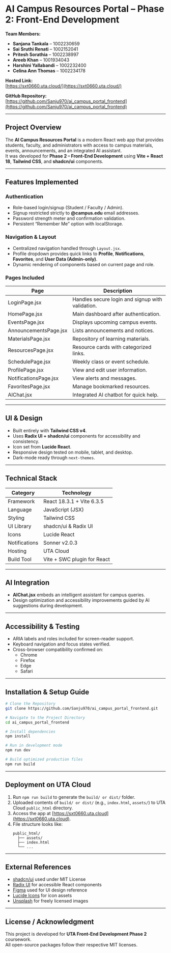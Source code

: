 # AI Campus Resources Portal – Phase 2: Front-End Development

**Team Members:**  
- **Sanjana Tankala** – 1002230659
- **Sai Sruthi Renati** – 1002152041
- **Pritesh Sorathia** – 1002238997
- **Areeb Khan** – 1001934043
- **Harshini Yallabandi** – 1002232400
- **Celina Ann Thomas** – 1002234178

**Hosted Link:**  
[https://sxt0660.uta.cloud/](https://sxt0660.uta.cloud/)

**GitHub Repository:**
[https://github.com/Sanju970/ai_campus_portal_frontend](https://github.com/Sanju970/ai_campus_portal_frontend)

---

## Project Overview
The **AI Campus Resources Portal** is a modern React web app that provides students, faculty, and administrators with access to campus materials, events, announcements, and an integrated AI assistant.  
It was developed for **Phase 2 – Front-End Development** using **Vite + React 18**, **Tailwind CSS**, and **shadcn/ui** components.

---

## Features Implemented

### Authentication
- Role-based login/signup (Student / Faculty / Admin).  
- Signup restricted strictly to **@campus.edu** email addresses.  
- Password strength meter and confirmation validation.  
- Persistent “Remember Me” option with localStorage.

### Navigation & Layout
- Centralized navigation handled through `Layout.jsx`.  
- Profile dropdown provides quick links to **Profile**, **Notifications**, **Favorites**, and **User Data (Admin-only)**.  
- Dynamic rendering of components based on current page and role.

### Pages Included
| Page | Description |
|------|--------------|
| LoginPage.jsx | Handles secure login and signup with validation. |
| HomePage.jsx | Main dashboard after authentication. |
| EventsPage.jsx | Displays upcoming campus events. |
| AnnouncementsPage.jsx | Lists announcements and notices. |
| MaterialsPage.jsx | Repository of learning materials. |
| ResourcesPage.jsx | Resource cards with categorized links. |
| SchedulePage.jsx | Weekly class or event schedule. |
| ProfilePage.jsx | View and edit user information. |
| NotificationsPage.jsx | View alerts and messages. |
| FavoritesPage.jsx | Manage bookmarked resources. |
| AIChat.jsx | Integrated AI chatbot for quick help. |

---

## UI & Design
- Built entirely with **Tailwind CSS v4**.  
- Uses **Radix UI + shadcn/ui** components for accessibility and consistency.  
- Icon set from **Lucide React**.  
- Responsive design tested on mobile, tablet, and desktop.  
- Dark-mode ready through `next-themes`.

---

## Technical Stack

| Category | Technology |
|-----------|-------------|
| Framework | React 18.3.1 + Vite 6.3.5 |
| Language | JavaScript (JSX) |
| Styling | Tailwind CSS |
| UI Library | shadcn/ui & Radix UI |
| Icons | Lucide React |
| Notifications | Sonner v2.0.3 |
| Hosting | UTA Cloud |
| Build Tool | Vite + SWC plugin for React |

---

## AI Integration
- **AIChat.jsx** embeds an intelligent assistant for campus queries.  
- Design optimization and accessibility improvements guided by AI suggestions during development.

---

## Accessibility & Testing
- ARIA labels and roles included for screen-reader support.  
- Keyboard navigation and focus states verified.  
- Cross-browser compatibility confirmed on:  
  - Chrome  
  - Firefox  
  - Edge  
  - Safari  

---

## Installation & Setup Guide

```bash
# Clone the Repository
git clone https://github.com/Sanju970/ai_campus_portal_frontend.git

# Navigate to the Project Directory
cd ai_campus_portal_frontend

# Install dependencies
npm install

# Run in development mode
npm run dev

# Build optimized production files
npm run build
```

---

## Deployment on UTA Cloud
1. Run `npm run build` to generate the `build/ or dist/` folder.  
2. Uploaded contents of `build/ or dist/` (e.g., `index.html`, `assets/`) to UTA Cloud `public_html` directory.  
3. Access the app at [https://sxt0660.uta.cloud](https://sxt0660.uta.cloud).  
4. File structure looks like:
   ```
   public_html/
     ├── assets/
     ├── index.html
     └── ...
   ```

---
## External References

* [shadcn/ui](https://ui.shadcn.com) used under MIT License
* [Radix UI](https://www.radix-ui.com) for accessible React components
* [Figma](https://www.figma.com) used for UI design reference
* [Lucide Icons](https://lucide.dev) for icon assets
* [Unsplash](https://unsplash.com) for freely licensed images
---
## License / Acknowledgment
This project is developed for **UTA Front-End Development Phase 2** coursework.  
All open-source packages follow their respective MIT licenses.
